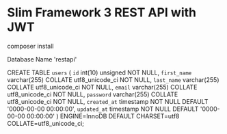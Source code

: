 # Slim Framework 3 REST API with JWT 

composer install

Database Name 'restapi'

CREATE TABLE `users` (
  `id` int(10) unsigned NOT NULL,
  `first_name` varchar(255) COLLATE utf8_unicode_ci NOT NULL,
  `last_name` varchar(255) COLLATE utf8_unicode_ci NOT NULL,
  `email` varchar(255) COLLATE utf8_unicode_ci NOT NULL,
  `password` varchar(255) COLLATE utf8_unicode_ci NOT NULL,
  `created_at` timestamp NOT NULL DEFAULT '0000-00-00 00:00:00',
  `updated_at` timestamp NOT NULL DEFAULT '0000-00-00 00:00:00'
) ENGINE=InnoDB DEFAULT CHARSET=utf8 COLLATE=utf8_unicode_ci;
